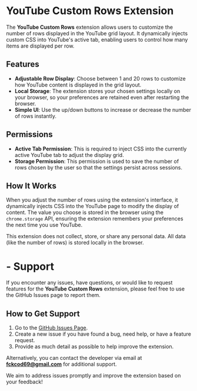 # YouTube Custom Rows Extension

The **YouTube Custom Rows** extension allows users to customize the number of rows displayed in the YouTube grid layout. It dynamically injects custom CSS into YouTube's active tab, enabling users to control how many items are displayed per row.

## Features
- **Adjustable Row Display**: Choose between 1 and 20 rows to customize how YouTube content is displayed in the grid layout.
- **Local Storage**: The extension stores your chosen settings locally on your browser, so your preferences are retained even after restarting the browser.
- **Simple UI**: Use the up/down buttons to increase or decrease the number of rows instantly.

## Permissions
- **Active Tab Permission**: This is required to inject CSS into the currently active YouTube tab to adjust the display grid.
- **Storage Permission**: This permission is used to save the number of rows chosen by the user so that the settings persist across sessions.

## How It Works
When you adjust the number of rows using the extension's interface, it dynamically injects CSS into the YouTube page to modify the display of content. The value you choose is stored in the browser using the `chrome.storage` API, ensuring the extension remembers your preferences the next time you use YouTube.

This extension does not collect, store, or share any personal data. All data (like the number of rows) is stored locally in the browser.


# - Support

If you encounter any issues, have questions, or would like to request features for the **YouTube Custom Rows** extension, please feel free to use the GitHub Issues page to report them.

## How to Get Support
1. Go to the [GitHub Issues Page](https://github.com/HerrSkunkhunt42/Opera-Extension---Youtube-Custom-Rows/issues).
2. Create a new issue if you have found a bug, need help, or have a feature request.
3. Provide as much detail as possible to help improve the extension.

Alternatively, you can contact the developer via email at **fckcod69@gmail.com** for additional support.

We aim to address issues promptly and improve the extension based on your feedback!

